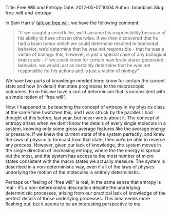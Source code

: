Title: Free Will and Entropy
Date: 2012-05-07 10:04
Author: brianblais
Slug: free-will-and-entropy

In Sam Harris’ [talk on free will], we have the following comment:

> “if we caught a serial killer, we’d assume his responsibility because
> of his ability to have chosen otherwise. if we then discovered that he
> had a brain tumor which we could determine resulted in homicidal
> behavior, we’d determine that he was not responsible - that he was a
> victim of biology. this, however, is just a special case of any
> biological brain state - if we could know for certain how brain states
> generated behavior, we would just as certainly determine that he was
> not responsible for his actions and is just a victim of biology”

We have two parts of knowledge needed here: know for certain the current
state and how (in detail) that state progresses to the macroscopic
outcomes. From this we have a sort of determinism that is inconsistent
with a simple notion of “free will”.

Now, I happened to be teaching the concept of entropy in my physics
class at the same time I watched this, and I was struck by the parallel.
I had thought of this before, last year, but never wrote about it. The
concept of entropy arises when we don’t know the details of every single
molecule in a system, knowing only some gross average features like the
average energy or pressure. If we knew the current state of the system
perfectly, and knew the laws of physics to forecast from that state,
then we’d be able to reverse any process. However, given our lack of
knowledge, the system moves in the single direction of increasing
entropy, where the the energy is spread out the most, and the system has
access to the most number of micro states consistent with the macro
states we actually measure. The system is described in a
non-deterministic way, even if all of the laws of physics underlying the
motion of the molecules is entirely deterministic.

Perhaps our feeling of “free will” is real, in the same sense that
entropy is real - it’s a non-deterministic description despite the
underlying deterministic processes, arising from our practical lack of
knowledge of the perfect details of those underlying processes. This
idea needs more fleshing out, but it seems to be an interesting
perspective to me.

[talk on free will]: http://www.youtube.com/watch?feature=player_embedded&v=pCofmZlC72g